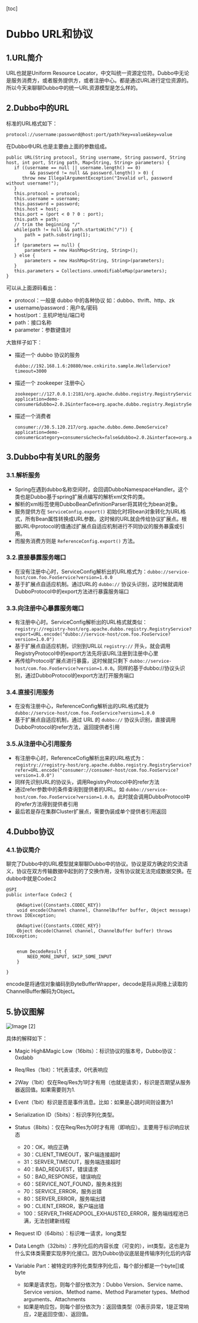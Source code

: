 [toc]



# Dubbo URL和协议

## 1.URL简介
URL也就是Uniform Resource Locator，中文叫统一资源定位符。Dubbo中无论是服务消费方，或者服务提供方，或者注册中心。都是通过URL进行定位资源的。所以今天来聊聊Dubbo中的统一URL资源模型是怎么样的。
## 2.Dubbo中的URL
标准的URL格式如下：
```
protocol://username:password@host:port/path?key=value&key=value
```
在Dubbo中URL也是主要由上面的参数组成。
```
public URL(String protocol, String username, String password, String host, int port, String path, Map<String, String> parameters) {
   if ((username == null || username.length() == 0) 
         && password != null && password.length() > 0) {
      throw new IllegalArgumentException("Invalid url, password without username!");
   }
   this.protocol = protocol;
   this.username = username;
   this.password = password;
   this.host = host;
   this.port = (port < 0 ? 0 : port);
   this.path = path;
   // trim the beginning "/"
   while(path != null && path.startsWith("/")) {
       path = path.substring(1);
   }
   if (parameters == null) {
       parameters = new HashMap<String, String>();
   } else {
       parameters = new HashMap<String, String>(parameters);
   }
   this.parameters = Collections.unmodifiableMap(parameters);
}
```
可以从上面源码看出：
- protocol：一般是 dubbo 中的各种协议 如：dubbo、thrift、http、zk
- username/password：用户名/密码
- host/port：主机IP地址/端口号
- path：接口名称
- parameter：参数键值对

大致样子如下：

- 描述一个 dubbo 协议的服务

    ```
    dubbo://192.168.1.6:20880/moe.cnkirito.sample.HelloService?timeout=3000
    ```

- 描述一个 zookeeper 注册中心

    ```
    zookeeper://127.0.0.1:2181/org.apache.dubbo.registry.RegistryService?application=demo-consumer&dubbo=2.0.2&interface=org.apache.dubbo.registry.RegistryService&pid=1214&qos.port=33333&timestamp=1545721981946
    ```

- 描述一个消费者

    ```
    consumer://30.5.120.217/org.apache.dubbo.demo.DemoService?application=demo-consumer&category=consumers&check=false&dubbo=2.0.2&interface=org.apache.dubbo.demo.DemoService&methods=sayHello&pid=1209&qos.port=33333&side=consumer&timestamp=1545721827784
    ```

## 3.Dubbo中有关URL的服务

### 3.1.解析服务
- Spring在遇到dubbo名称空间时，会回调DubboNamespaceHandler。这个类也是Dubbo基于spring扩展点编写的解析xml文件的类。
- 解析的xml标签使用DubboBeanDefinitionParser将其转化为bean对象。
- 服务提供方在 `ServiceConfig.export()` 初始化时将bean对象转化为URL格式，所有Bean属性转换成URL参数。这时候的URL就会传给协议扩展点。根据URL中protocol的值通过扩展点自适应机制进行不同协议的服务暴露或引用。
- 而服务消费方则是 `ReferenceConfig.export()` 方法。
### 3.2.直接暴露服务端口
- 在没有注册中心时，ServiceConfig解析出的URL格式为：`dubbo://service-host/com.foo.FooService?version=1.0.0`
- 基于扩展点自适应机制。通过URL的 `dubbo://` 协议头识别，这时候就调用DubboProtocol中的export方法进行暴露服务端口
### 3.3.向注册中心暴露服务端口
- 有注册中心时。ServiceConfig解析出的URL格式就类似：`registry://registry-host/org.apache.dubbo.registry.RegistryService?export=URL.encode("dubbo://service-host/com.foo.FooService?version=1.0.0")`
- 基于扩展点自适应机制，识别到URL以 `registry://` 开头，就会调用RegistryProtocol中的export方法先将该URL注册到注册中心里
- 再传给Protocol扩展点进行暴露，这时候就只剩下 `dubbo://service-host/com.foo.FooService?version=1.0.0`。同样的基于dubbo://协议头识别，通过DubboProtocol的export方法打开服务端口
### 3.4.直接引用服务
- 在没有注册中心，ReferenceConfig解析出的URL格式就为 `dubbo://service-host/com.foo.FooService?version=1.0.0`
- 基于扩展点自适应机制，通过 URL 的 `dubbo://` 协议头识别，直接调用DubboProtocol的refer方法，返回提供者引用
### 3.5.从注册中心引用服务
- 有注册中心时，ReferenceCofig解析出来的URL格式为：`registry://registry-host/org.apache.dubbo.registry.RegistryService?refer=URL.encode("consumer://consumer-host/com.foo.FooService?version=1.0.0")`
- 同样先识别URL的协议头，调用RegistryProtocol中的refer方法
- 通过refer参数中的条件查询到提供者的URL。如 `dubbo://service-host/com.foo.FooService?version=1.0.0`。此时就会调用DubboProtocol中的refer方法得到提供者引用
- 最后若是存在集群Cluster扩展点，需要伪装成单个提供者引用返回

## 4.Dubbo协议
### 4.1.协议简介
聊完了Dubbo中的URL模型就来聊聊Dubbo中的协议。协议是双方确定的交流语义，协议在双方传输数据中起到的了交换作用，没有协议就无法完成数据交换。在dubbo中就是Codec2
```
@SPI
public interface Codec2 {

    @Adaptive({Constants.CODEC_KEY})
    void encode(Channel channel, ChannelBuffer buffer, Object message) throws IOException;

    @Adaptive({Constants.CODEC_KEY})
    Object decode(Channel channel, ChannelBuffer buffer) throws IOException;


    enum DecodeResult {
        NEED_MORE_INPUT, SKIP_SOME_INPUT
    }

}
```
encode是将通信对象编码到ByteBufferWrapper，decode是将从网络上读取的ChannelBuffer解码为Object。
## 5.协议图解
![Image [2]](https://homan-blog.oss-cn-beijing.aliyuncs.com/study-demo/mybatis-demo/20210408003822.png)

具体的解释如下：

- Magic High&Magic Low（16bits）：标识协议的版本号，Dubbo协议：0xdabb

- Req/Res（1bit）：1代表请求，0代表响应

- 2Way（1bit）仅在Req/Res为1时才有用（也就是请求），标识是否期望从服务器返回值。如果需要则为1.

- Event（1bit）标识是否是事件消息。比如：如果是心跳时间则设置为1

- Serialization ID（5bits）：标识序列化类型。

- Status（8bits）：仅在Req/Res为0时才有用（即响应）。主要用于标识响应状态
  - 20：OK，响应正确
  - 30：CLIENT_TIMEOUT，客户端连接超时
  - 31：SERVER_TIMEOUT，服务端连接超时
  - 40：BAD_REQUEST，错误请求
  - 50：BAD_RESPONSE，错误响应
  - 60：SERVICE_NOT_FOUND，服务未找到
  - 70：SERVICE_ERROR，服务出错
  - 80：SERVER_ERROR，服务端出错
  - 90：CLIENT_ERROR，客户端出错
  - 100：SERVER_THREADPOOL_EXHAUSTED_ERROR，服务端线程池已满，无法创建新线程

- Request ID（64bits）：标识唯一请求，long类型

- Data Length（32bits）：序列化后的内容长度（可变的），int类型。这也是为什么实体类需要实现序列化接口。因为Dubbo协议底层是传输序列化后的内容

- Variable Part：被特定的序列化类型序列化后，每个部分都是一个byte[]或byte
	- 如果是请求包，则每个部分依次为：Dubbo Version、Service name、Service version、Method name、Method Parameter types、Method arguments、Attachments
	- 如果是响应包，则每个部分依次为：返回值类型（0表示异常，1是正常响应，2是返回空值）、返回值。
